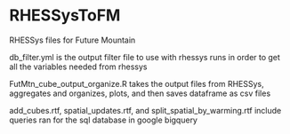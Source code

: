 # RHESSysToFM
RHESSys files for Future Mountain

db_filter.yml is the output filter file to use with rhessys runs in order to get all the variables needed from rhessys

FutMtn_cube_output_organize.R takes the output files from RHESSys, aggregates and organizes, plots, and then saves dataframe as csv files 

add_cubes.rtf, spatial_updates.rtf, and split_spatial_by_warming.rtf include queries ran for the sql database in google bigquery
